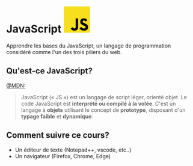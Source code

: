 # JavaScript <img class="middle" src="img/js.svg" width="70em"/>

Apprendre les bases du JavaScript, un langage de programmation considéré comme l'un des trois piliers du web.

<!--slide-->

## Qu'est-ce JavaScript?

[@MDN:](https://developer.mozilla.org/fr/docs/Web/JavaScript)

> JavaScript (« JS ») est un langage de script léger, orienté objet. Le code JavaScript est **interprété ou compilé à la volée**. C'est un langage à **objets** utilisant le concept de **prototype**, disposant d'un **typage faible** et **dynamique**.

<!--slide-->

## Comment suivre ce cours?

* Un éditeur de texte (Notepad++, vscode, etc..)
* Un navigateur (Firefox, Chrome, Edge)

```html

```